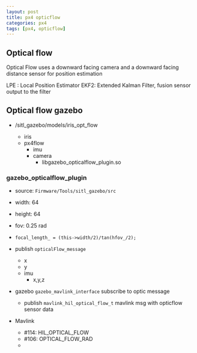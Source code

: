 ```yaml
---
layout: post
title: px4 opticflow
categories: px4
tags: [px4, opticflow]
---
```


## Optical flow
Optical Flow uses a downward facing camera and a downward facing distance sensor for position estimation

LPE : Local Position Estimator
EKF2:  Extended Kalman Filter, fusion sensor output to the filter

## Optical flow gazebo
- <px4>/sitl_gazebo/models/iris_opt_flow
  - iris
  - px4flow
    - imu
    - camera
      - libgazebo_opticalflow_plugin.so

### gazebo_opticalflow_plugin
- source: `Firmware/Tools/sitl_gazebo/src`

- width: 64
- height: 64
- fov: 0.25 rad
- `focal_length_ = (this->width/2)/tan(hfov_/2);`
- publish `opticalFlow_message`
  - x
  - y
  - imu
    - x,y,z

-  gazebo  `gazebo_mavlink_interface` subscribe to optic message
   -  publish `mavlink_hil_optical_flow_t` mavlink msg with opticflow sensor data

- Mavlink
  - #114: HIL_OPTICAL_FLOW
  - #106: OPTICAL_FLOW_RAD
  - 